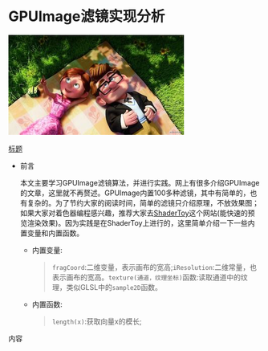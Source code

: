 # GPUImage滤镜实现分析



![原图](./media/origin.png)



 <a href="1">标题</a>

- 前言

  本文主要学习GPUImage滤镜算法，并进行实践。网上有很多介绍GPUImage的文章，这里就不再赘述。GPUImage内置100多种滤镜，其中有简单的，也有复杂的。为了节约大家的阅读时间，简单的滤镜只介绍原理，不放效果图；如果大家对着色器编程感兴趣，推荐大家去[ShaderToy](https://www.shadertoy.com/)这个网站(能快速的预览渲染效果)。因为实践是在ShaderToy上进行的，这里简单介绍一下一些内置变量和内置函数。
  
   - 内置变量:
  
     >`fragCoord`:二维变量，表示画布的宽高;`iResolution`:二维常量，也表示画布的宽高。`texture(通道，纹理坐标)`函数:读取通道中的纹理，类似GLSL中的`sample2D`函数。
  - 内置函数:
  
     > `length(x)`:获取向量x的模长;
  



<a id="1">内容</a>

